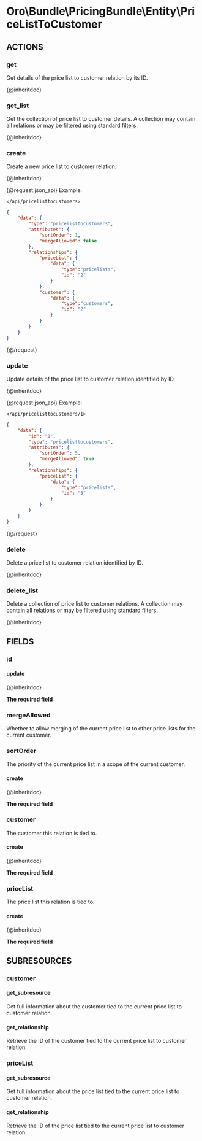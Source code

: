# Oro\Bundle\PricingBundle\Entity\PriceListToCustomer

## ACTIONS

### get

Get details of the price list to customer relation by its ID.

{@inheritdoc}

### get_list

Get the collection of price list to customer details. A collection may contain all relations or may be filtered using standard <a href="https://www.oroinc.com/doc/orocommerce/current/dev-guide/integration#filters">filters</a>.

{@inheritdoc}

### create

Create a new price list to customer relation.

{@inheritdoc}

{@request:json_api}
Example:

`</api/pricelisttocustomers>`

```JSON
{
    "data": {
        "type": "pricelisttocustomers",
        "attributes": {
            "sortOrder": 1,
            "mergeAllowed": false
        },
        "relationships": {
            "priceList": {
                "data": {
                    "type":"pricelists",
                    "id": "2"
                }
            },
            "customer": {
                "data": {
                    "type":"customers",
                    "id": "2"
                }
            }
        }
    }
}
```
{@/request}

### update

Update details of the price list to customer relation identified by ID.

{@inheritdoc}

{@request:json_api}
Example:

`</api/pricelisttocustomers/1>`
 
```JSON
{
    "data": {
        "id": "1",
        "type": "pricelisttocustomers",
        "attributes": {
            "sortOrder": 5,
            "mergeAllowed": true
        },
        "relationships": {
            "priceList": {
                "data": {
                    "type":"pricelists",
                    "id": "3"
                }
            }
        }
    }
}
```
{@/request}

### delete

Delete a price list to customer relation identified by ID.

{@inheritdoc}

### delete_list

Delete a collection of price list to customer relations. A collection may contain all relations or may be filtered using standard <a href="https://www.oroinc.com/doc/orocommerce/current/dev-guide/integration#filters">filters</a>.

{@inheritdoc}

## FIELDS

### id

#### update

{@inheritdoc}

**The required field**

### mergeAllowed

Whether to allow merging of the current price list to other price lists for the current customer.

### sortOrder

The priority of the current price list in a scope of the current customer.

#### create

{@inheritdoc}

**The required field**

### customer

The customer this relation is tied to.

#### create

{@inheritdoc}

**The required field**

### priceList

The price list this relation is tied to.

#### create

{@inheritdoc}

**The required field**

## SUBRESOURCES

### customer

#### get_subresource

Get full information about the customer tied to the current price list to customer relation.

#### get_relationship

Retrieve the ID of the customer tied to the current price list to customer relation.

### priceList

#### get_subresource

Get full information about the price list tied to the current price list to customer relation.

#### get_relationship

Retrieve the ID of the price list tied to the current price list to customer relation.
